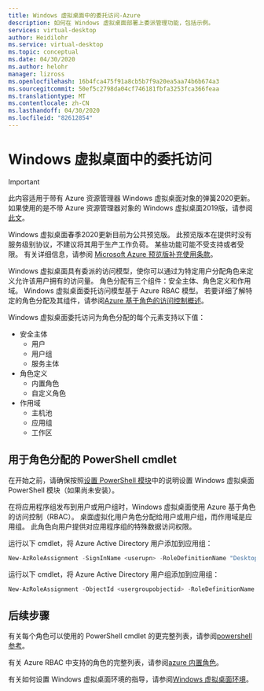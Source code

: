 ```yaml
---
title: Windows 虚拟桌面中的委托访问-Azure
description: 如何在 Windows 虚拟桌面部署上委派管理功能，包括示例。
services: virtual-desktop
author: Heidilohr
ms.service: virtual-desktop
ms.topic: conceptual
ms.date: 04/30/2020
ms.author: helohr
manager: lizross
ms.openlocfilehash: 16b4fca475f91a8cb5b7f9a20ea5aa74b6b674a3
ms.sourcegitcommit: 50ef5c2798da04cf746181fbfa3253fca366feaa
ms.translationtype: MT
ms.contentlocale: zh-CN
ms.lasthandoff: 04/30/2020
ms.locfileid: "82612854"
---
```

# <a name="delegated-access-in-windows-virtual-desktop"></a>Windows 虚拟桌面中的委托访问

>[!IMPORTANT]
>此内容适用于带有 Azure 资源管理器 Windows 虚拟桌面对象的弹簧2020更新。 如果使用的是不带 Azure 资源管理器对象的 Windows 虚拟桌面2019版，请参阅[此文](./virtual-desktop-fall-2019/delegated-access-virtual-desktop-2019.md)。
>
> Windows 虚拟桌面春季2020更新目前为公共预览版。 此预览版本在提供时没有服务级别协议，不建议将其用于生产工作负荷。 某些功能可能不受支持或者受限。 
> 有关详细信息，请参阅 [Microsoft Azure 预览版补充使用条款](https://azure.microsoft.com/support/legal/preview-supplemental-terms/)。

Windows 虚拟桌面具有委派的访问模型，使你可以通过为特定用户分配角色来定义允许该用户拥有的访问量。 角色分配有三个组件：安全主体、角色定义和作用域。 Windows 虚拟桌面委托访问模型基于 Azure RBAC 模型。 若要详细了解特定的角色分配及其组件，请参阅[Azure 基于角色的访问控制概述](../role-based-access-control/built-in-roles.md)。

Windows 虚拟桌面委托访问为角色分配的每个元素支持以下值：

* 安全主体
    * 用户
    * 用户组
    * 服务主体
* 角色定义
    * 内置角色
    * 自定义角色
* 作用域
    * 主机池
    * 应用组
    * 工作区

## <a name="powershell-cmdlets-for-role-assignments"></a>用于角色分配的 PowerShell cmdlet

在开始之前，请确保按照[设置 PowerShell 模块](powershell-module.md)中的说明设置 Windows 虚拟桌面 PowerShell 模块（如果尚未安装）。

在将应用程序组发布到用户或用户组时，Windows 虚拟桌面使用 Azure 基于角色的访问控制（RBAC）。 桌面虚拟化用户角色分配给用户或用户组，而作用域是应用组。 此角色向用户提供对应用程序组的特殊数据访问权限。  

运行以下 cmdlet，将 Azure Active Directory 用户添加到应用组：

```powershell
New-AzRoleAssignment -SignInName <userupn> -RoleDefinitionName "Desktop Virtualization User" -ResourceName <hostpoolname> -ResourceGroupName <resourcegroupname> -ResourceType 'Microsoft.DesktopVirtualization/applicationGroups'  
```

运行以下 cmdlet，将 Azure Active Directory 用户组添加到应用组：

```powershell
New-AzRoleAssignment -ObjectId <usergroupobjectid> -RoleDefinitionName "Desktop Virtualization User" -ResourceName <hostpoolname> -ResourceGroupName <resourcegroupname> -ResourceType 'Microsoft.DesktopVirtualization/applicationGroups' 
```

## <a name="next-steps"></a>后续步骤

有关每个角色可以使用的 PowerShell cmdlet 的更完整列表，请参阅[powershell 参考](/powershell/windows-virtual-desktop/overview)。

有关 Azure RBAC 中支持的角色的完整列表，请参阅[azure 内置角色](../role-based-access-control/built-in-roles.md)。

有关如何设置 Windows 虚拟桌面环境的指导，请参阅[Windows 虚拟桌面环境](environment-setup.md)。
